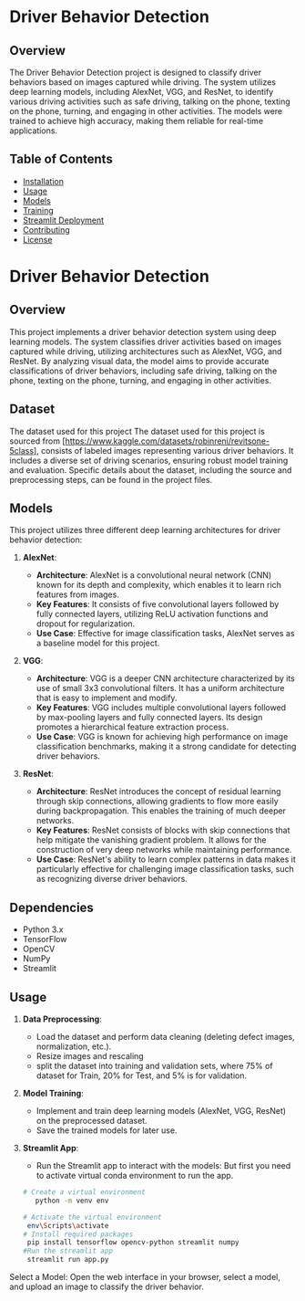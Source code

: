 # Driver Behavior Detection

## Overview

The Driver Behavior Detection project is designed to classify driver behaviors based on images captured while driving. The system utilizes deep learning models, including AlexNet, VGG, and ResNet, to identify various driving activities such as safe driving, talking on the phone, texting on the phone, turning, and engaging in other activities. The models were trained to achieve high accuracy, making them reliable for real-time applications.






## Table of Contents

- [Installation](#installation)
- [Usage](#usage)
- [Models](#models)
- [Training](#training)
- [Streamlit Deployment](#streamlit-deployment)
- [Contributing](#contributing)
- [License](#license)

# Driver Behavior Detection

## Overview
This project implements a driver behavior detection system using deep learning models. The system classifies driver activities based on images captured while driving, utilizing architectures such as AlexNet, VGG, and ResNet. By analyzing visual data, the model aims to provide accurate classifications of driver behaviors, including safe driving, talking on the phone, texting on the phone, turning, and engaging in other activities.

## Dataset
The dataset used for this project The dataset used for this project is sourced from [https://www.kaggle.com/datasets/robinreni/revitsone-5class], consists of labeled images representing various driver behaviors. It includes a diverse set of driving scenarios, ensuring robust model training and evaluation. Specific details about the dataset, including the source and preprocessing steps, can be found in the project files.

## Models
This project utilizes three different deep learning architectures for driver behavior detection:

1. **AlexNet**:
   - **Architecture**: AlexNet is a convolutional neural network (CNN) known for its depth and complexity, which enables it to learn rich features from images.
   - **Key Features**: It consists of five convolutional layers followed by fully connected layers, utilizing ReLU activation functions and dropout for regularization.
   - **Use Case**: Effective for image classification tasks, AlexNet serves as a baseline model for this project.

2. **VGG**:
   - **Architecture**: VGG is a deeper CNN architecture characterized by its use of small 3x3 convolutional filters. It has a uniform architecture that is easy to implement and modify.
   - **Key Features**: VGG includes multiple convolutional layers followed by max-pooling layers and fully connected layers. Its design promotes a hierarchical feature extraction process.
   - **Use Case**: VGG is known for achieving high performance on image classification benchmarks, making it a strong candidate for detecting driver behaviors.

3. **ResNet**:
   - **Architecture**: ResNet introduces the concept of residual learning through skip connections, allowing gradients to flow more easily during backpropagation. This enables the training of much deeper networks.
   - **Key Features**: ResNet consists of blocks with skip connections that help mitigate the vanishing gradient problem. It allows for the construction of very deep networks while maintaining performance.
   - **Use Case**: ResNet's ability to learn complex patterns in data makes it particularly effective for challenging image classification tasks, such as recognizing diverse driver behaviors.

## Dependencies
- Python 3.x
- TensorFlow
- OpenCV
- NumPy
- Streamlit

## Usage
1. **Data Preprocessing**:
   - Load the dataset and perform data cleaning (deleting defect images, normalization, etc.).
   - Resize images and rescaling
   -  split the dataset into training and validation sets, where 75% of dataset for Train, 20% for Test, and 5% is for validation.

2. **Model Training**:
   - Implement and train deep learning models (AlexNet, VGG, ResNet) on the preprocessed dataset.
   - Save the trained models for later use.

3. **Streamlit App**:
   - Run the Streamlit app to interact with the models:
   But first you need to activate virtual conda environment to run the app.

   ```bash
   # Create a virtual environment
      python -m venv env

   # Activate the virtual environment
    env\Scripts\activate
   # Install required packages
    pip install tensorflow opencv-python streamlit numpy
   #Run the streamlit app
    streamlit run app.py

Select a Model: Open the web interface in your browser, select a model, and upload an image to classify the driver behavior.
